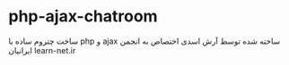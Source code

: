 # php-ajax-chatroom
ساخت چتروم ساده با php و ajax
ساخته شده توسط آرش اسدی 
اختصاص به انجمن ایرانیان
learn-net.ir
